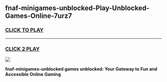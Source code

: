 
## fnaf-minigames-unblocked-Play-Unblocked-Games-Online-7urz7
<h3>
<a href="https://premium76.site?title=fnaf-minigames-unblocked&ref=25A">CLICK TO PLAY</a></h3>
<hr>

<h3>
<a href="https://premium76.site?title=fnaf-minigames-unblocked&ref=25A">CLICK 2 PLAY</a>
  
</h3>

<a href="https://premium76.site?title=fnaf-minigames-unblocked&ref=25A"><img src="https://clearcache.store/games.png"></a>


**fnaf-minigames-unblocked games unblocked: Your Gateway to Fun and Accessible Online Gaming**

